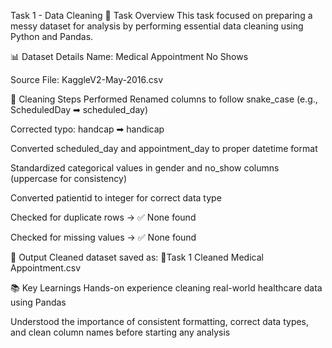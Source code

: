Task 1 - Data Cleaning
📝 Task Overview
This task focused on preparing a messy dataset for analysis by performing essential data cleaning using Python and Pandas.

📊 Dataset Details
Name: Medical Appointment No Shows

Source File: KaggleV2-May-2016.csv

🧼 Cleaning Steps Performed
Renamed columns to follow snake_case (e.g., ScheduledDay ➡ scheduled_day)

Corrected typo: handcap ➡ handicap

Converted scheduled_day and appointment_day to proper datetime format

Standardized categorical values in gender and no_show columns (uppercase for consistency)

Converted patientid to integer for correct data type

Checked for duplicate rows → ✅ None found

Checked for missing values → ✅ None found

💾 Output
Cleaned dataset saved as:
📁Task 1 Cleaned Medical Appointment.csv

📚 Key Learnings
Hands-on experience cleaning real-world healthcare data using Pandas

Understood the importance of consistent formatting, correct data types, and clean column names before starting any analysis

